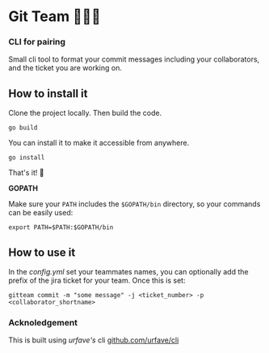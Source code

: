 # Git Team :rainbow::handshake::rainbow:
### CLI for pairing


Small cli tool to format your commit messages including your collaborators, and the ticket you are working on.

## How to install it

Clone the project locally. Then build the code.
```
go build
```

You can install it to make it accessible from anywhere. 
```
go install 
```

That's it! :tada:

**GOPATH**

Make sure your `PATH` includes the `$GOPATH/bin` directory, so your commands can
be easily used:
```
export PATH=$PATH:$GOPATH/bin
```
 
 ## How to use it
 
 In the *config.yml* set your teammates names, you can optionally add the prefix of the jira ticket for your team. 
 Once this is set: 
 
 ```
 gitteam commit -m "some message" -j <ticket_number> -p <collaborator_shortname> 
 ```
### Acknoledgement 
This is built using *urfave's* cli [github.com/urfave/cli](https://github.com/urfave/cli)